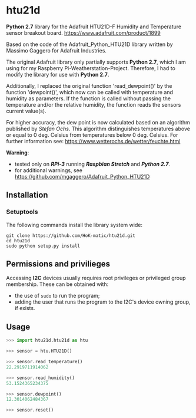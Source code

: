 # htu21d
**Python 2.7** library for the Adafruit HTU21D-F Humidity and Temperature sensor breakout board. https://www.adafruit.com/product/1899

Based on the code of the Adafruit_Python_HTU21D library written by Massimo Gaggero for Adafruit Industries.

The original Adafruit library only partially supports **Python 2.7**, which I am using for my Raspberry Pi-Weatherstation-Project.
Therefore, I had to modify the library for use with **Python 2.7**. 

Additionally, I replaced the original function 'read_dewpoint()' by the function 'dewpoint()', which now can be called with temperature and humidity as parameters. If the function is called without passing the temperature and/or the relative humidity, the function reads the sensors current value(s).

For higher accuracy, the dew point is now calculated based on an algorithm published by *Stefan Ochs*. This algorithm distinguishes temperatures above or equal to 0 deg. Celsius from temperatures below 0 deg. Celsius.
For further information see: https://www.wetterochs.de/wetter/feuchte.html
 
**Warning**:

 * tested only on ***RPi-3*** running ***Raspbian Stretch*** and ***Python 2.7***.
 * for additional warnings, see https://github.com/mgaggero/Adafruit_Python_HTU21D

## Installation
### Setuptools
The following commands install the library system wide:
```console
git clone https://github.com/HoK-matic/htu21d.git
cd htu21d
sudo python setup.py install
```

## Permissions and privilieges
Accessing **I2C** devices usually requires root privileges or privileged group membership. These can be obtained with:

* the use of `sudo` to run the program;
* adding the user that runs the program to the I2C's device owning group, if exists.

## Usage
```python
>>> import htu21d.htu21d as htu

>>> sensor = htu.HTU21D()

>>> sensor.read_temperature()
22.2919711914062

>>> sensor.read_humidity()
53.1524365234375

>>> sensor.dewpoint()
12.3014062484367

>>> sensor.reset()

```
